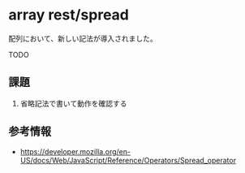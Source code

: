 # array rest/spread

配列において、新しい記法が導入されました。

TODO


## 課題

1. 省略記法で書いて動作を確認する

## 参考情報

- https://developer.mozilla.org/en-US/docs/Web/JavaScript/Reference/Operators/Spread_operator
